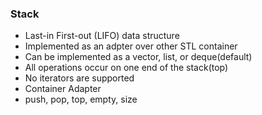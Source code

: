 ### Stack

- Last-in First-out (LIFO) data structure
- Implemented as an adpter over other STL container
- Can be implemented as a vector, list, or deque(default)
- All operations occur on one end of the stack(top)
- No iterators are supported
- Container Adapter
- push, pop, top, empty, size
